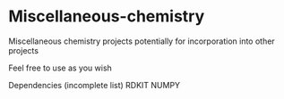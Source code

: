 # Miscellaneous-chemistry
Miscellaneous chemistry projects potentially for incorporation into other projects

Feel free to use as you wish

Dependencies (incomplete list)
RDKIT
NUMPY

